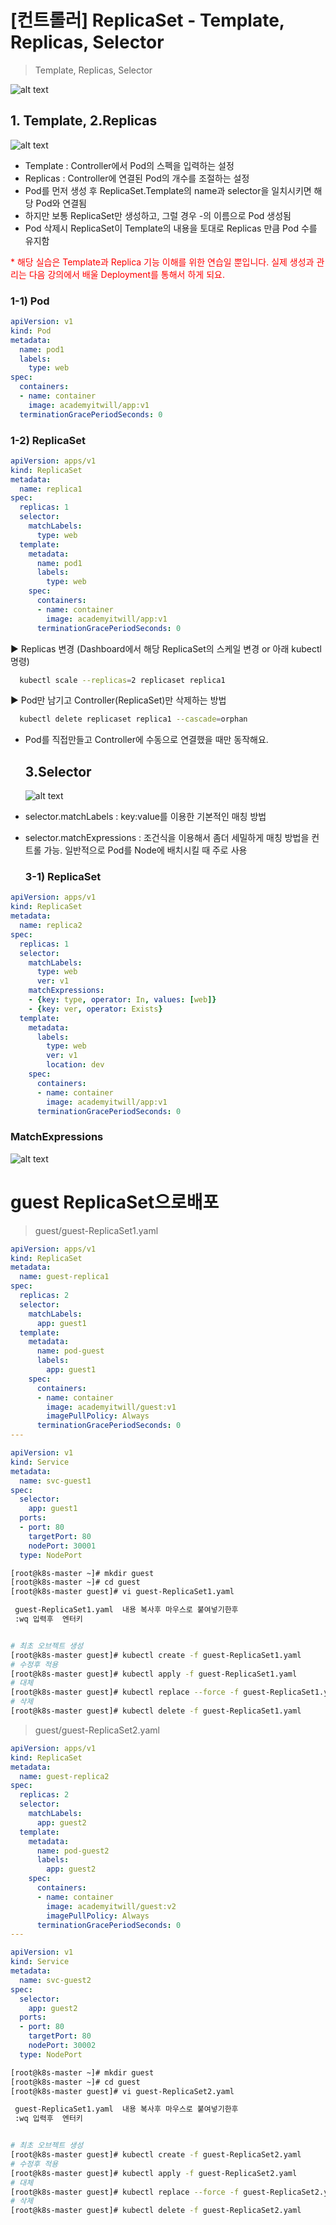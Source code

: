 # [컨트롤러] ReplicaSet - Template, Replicas, Selector

> Template, Replicas, Selector 

![alt text](image-24.png)


  ## 1. Template, 2.Replicas 
  
  ![alt text](image-25.png)

- Template : Controller에서  Pod의 스펙을 입력하는 설정
- Replicas : Controller에 연결된 Pod의 개수를 조절하는 설정
- Pod를 먼저 생성 후 ReplicaSet.Template의 name과 selector을 일치시키면 해당 Pod와 연결됨
- 하지만 보통 ReplicaSet만 생성하고, 그럴 경우 <ReplicaSet-Name>-<Random>의 이름으로 Pod 생성됨
- Pod 삭제시 ReplicaSet이 Template의 내용을 토대로 Replicas 만큼 Pod 수를 유지함

<span style="color:red">* 해당 실습은 Template과 Replica 기능 이해를 위한 연습일 뿐입니다. 실제 생성과 관리는 다음 강의에서 배울 Deployment를 통해서 하게 되요.</span> 

   ### 1-1) Pod 

```yaml
apiVersion: v1
kind: Pod
metadata:
  name: pod1
  labels:
    type: web
spec:
  containers:
  - name: container
    image: academyitwill/app:v1
  terminationGracePeriodSeconds: 0
```

   ### 1-2) ReplicaSet

```yml
apiVersion: apps/v1
kind: ReplicaSet
metadata:
  name: replica1
spec:
  replicas: 1
  selector:
    matchLabels:
      type: web
  template:
    metadata:
      name: pod1
      labels:
        type: web
    spec:
      containers:
      - name: container
        image: academyitwill/app:v1
      terminationGracePeriodSeconds: 0
```
▶ Replicas 변경 (Dashboard에서 해당 ReplicaSet의 스케일 변경 or 아래 kubectl 명령)

```bash
  kubectl scale --replicas=2 replicaset replica1
```
▶ Pod만 남기고 Controller(ReplicaSet)만 삭제하는 방법

```bash
  kubectl delete replicaset replica1 --cascade=orphan
```
* Pod를 직접만들고 Controller에 수동으로 연결했을 때만 동작해요.

  
  ## 3.Selector

  ![alt text](image-26.png)

 - selector.matchLabels : key:value를 이용한 기본적인 매칭 방법
 - selector.matchExpressions : 조건식을 이용해서 좀더 세밀하게 매칭 방법을 컨트롤 가능. 일반적으로 Pod를 Node에 배치시킬 때 주로 사용 

   ### 3-1) ReplicaSet

```yml
apiVersion: apps/v1
kind: ReplicaSet
metadata:
  name: replica2
spec:
  replicas: 1
  selector:
    matchLabels:
      type: web
      ver: v1
    matchExpressions:
    - {key: type, operator: In, values: [web]}
    - {key: ver, operator: Exists}
  template:
    metadata:
      labels:
        type: web
        ver: v1
        location: dev
    spec:
      containers:
      - name: container
        image: academyitwill/app:v1
      terminationGracePeriodSeconds: 0
```

  



   ### MatchExpressions 

  ![alt text](image-27.png)



# guest ReplicaSet으로배포

> guest/guest-ReplicaSet1.yaml

```yml
apiVersion: apps/v1
kind: ReplicaSet
metadata:
  name: guest-replica1
spec:
  replicas: 2
  selector:
    matchLabels:
      app: guest1
  template:
    metadata:
      name: pod-guest
      labels:
        app: guest1
    spec:
      containers:
      - name: container
        image: academyitwill/guest:v1
        imagePullPolicy: Always
      terminationGracePeriodSeconds: 0
---

apiVersion: v1
kind: Service
metadata:
  name: svc-guest1
spec:
  selector:
    app: guest1
  ports:
  - port: 80
    targetPort: 80
    nodePort: 30001
  type: NodePort


```

```bash
[root@k8s-master ~]# mkdir guest
[root@k8s-master ~]# cd guest
[root@k8s-master guest]# vi guest-ReplicaSet1.yaml

 guest-ReplicaSet1.yaml  내용 복사후 마우스로 붙여넣기한후
 :wq 입력후  엔터키 


# 최초 오브젝트 생성
[root@k8s-master guest]# kubectl create -f guest-ReplicaSet1.yaml
# 수정후 적용
[root@k8s-master guest]# kubectl apply -f guest-ReplicaSet1.yaml
# 대체
[root@k8s-master guest]# kubectl replace --force -f guest-ReplicaSet1.yaml
# 삭제
[root@k8s-master guest]# kubectl delete -f guest-ReplicaSet1.yaml
```


> guest/guest-ReplicaSet2.yaml

```yml
apiVersion: apps/v1
kind: ReplicaSet
metadata:
  name: guest-replica2
spec:
  replicas: 2
  selector:
    matchLabels:
      app: guest2
  template:
    metadata:
      name: pod-guest2
      labels:
        app: guest2
    spec:
      containers:
      - name: container
        image: academyitwill/guest:v2
        imagePullPolicy: Always
      terminationGracePeriodSeconds: 0
---

apiVersion: v1
kind: Service
metadata:
  name: svc-guest2
spec:
  selector:
    app: guest2
  ports:
  - port: 80
    targetPort: 80
    nodePort: 30002
  type: NodePort
```

```bash
[root@k8s-master ~]# mkdir guest
[root@k8s-master ~]# cd guest
[root@k8s-master guest]# vi guest-ReplicaSet2.yaml

 guest-ReplicaSet1.yaml  내용 복사후 마우스로 붙여넣기한후
 :wq 입력후  엔터키 


# 최초 오브젝트 생성
[root@k8s-master guest]# kubectl create -f guest-ReplicaSet2.yaml
# 수정후 적용
[root@k8s-master guest]# kubectl apply -f guest-ReplicaSet2.yaml
# 대체
[root@k8s-master guest]# kubectl replace --force -f guest-ReplicaSet2.yaml
# 삭제
[root@k8s-master guest]# kubectl delete -f guest-ReplicaSet2.yaml
```



